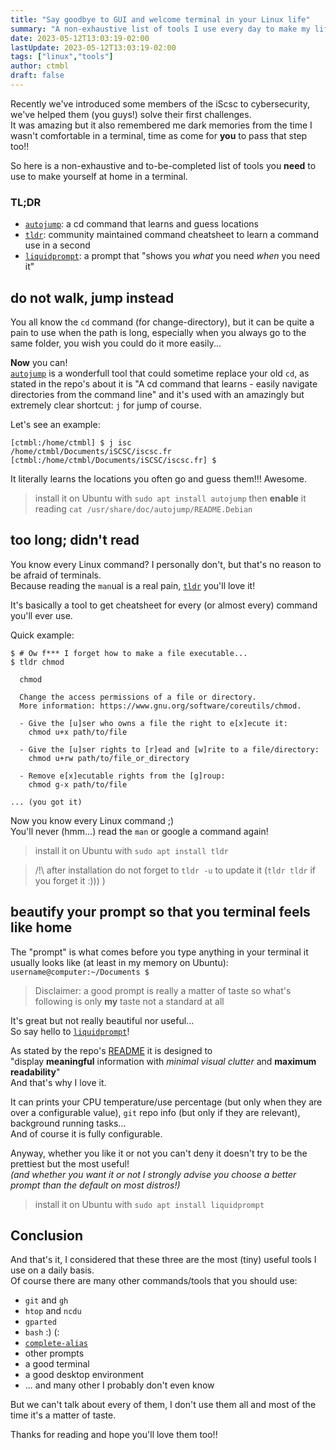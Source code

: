 ```yaml
---
title: "Say goodbye to GUI and welcome terminal in your Linux life"
summary: "A non-exhaustive list of tools I use every day to make my life easier"
date: 2023-05-12T13:03:19-02:00
lastUpdate: 2023-05-12T13:03:19-02:00
tags: ["linux","tools"]
author: ctmbl
draft: false
---
```


Recently we've introduced some members of the iScsc to cybersecurity, we've helped them (you guys!) solve their first challenges.   
It was amazing but it also remembered me dark memories from the time I wasn't comfortable in a terminal, time as come for **you** to pass that step too!!

So here is a non-exhaustive and to-be-completed list of tools you **need** to use to make yourself at home in a terminal.

### TL;DR
 - [`autojump`](https://github.com/wting/autojump): a cd command that learns and guess locations
 - [`tldr`](https://github.com/tldr-pages/tldr#what-is-tldr-pages): community maintained command cheatsheet to learn a command use in a second
 - [`liquidprompt`](https://github.com/nojhan/liquidprompt#examples): a prompt that "shows you *what* you need *when* you need it"

## do not walk, jump instead
You all know the `cd` command (for change-directory), but it can be quite a pain to use when the path is long, especially when you always go to the same folder, you wish you could do it more easily...

**Now** you can!  
[`autojump`](https://github.com/wting/autojump) is a wonderfull tool that could sometime replace your old `cd`, as stated in the repo's about it is "A cd command that learns - easily navigate directories from the command line" and it's used with an amazingly but extremely clear shortcut: `j` for jump of course.

Let's see an example:
```
[ctmbl:/home/ctmbl] $ j isc
/home/ctmbl/Documents/iSCSC/iscsc.fr
[ctmbl:/home/ctmbl/Documents/iSCSC/iscsc.fr] $
```
It literally learns the locations you often go and guess them!!! Awesome.

> install it on Ubuntu with `sudo apt install autojump` then **enable** it reading `cat /usr/share/doc/autojump/README.Debian`

## too long; didn't read
You know every Linux command? I personally don't, but that's no reason to be afraid of terminals.  
Because reading the `man`ual is a real pain, [`tldr`](https://github.com/tldr-pages/tldr#what-is-tldr-pages) you'll love it!

It's basically a tool  to get cheatsheet for every (or almost every) command you'll ever use.

Quick example:
```
$ # Ow f*** I forget how to make a file executable...
$ tldr chmod

  chmod

  Change the access permissions of a file or directory.
  More information: https://www.gnu.org/software/coreutils/chmod.

  - Give the [u]ser who owns a file the right to e[x]ecute it:
    chmod u+x path/to/file

  - Give the [u]ser rights to [r]ead and [w]rite to a file/directory:
    chmod u+rw path/to/file_or_directory

  - Remove e[x]ecutable rights from the [g]roup:
    chmod g-x path/to/file

... (you got it)
```
Now you know every Linux command ;)  
You'll never (hmm...) read the `man` or google a command again!

> install it on Ubuntu with `sudo apt install tldr`

> /!\ after installation do not forget to `tldr -u` to update it (`tldr tldr` if you forget it :))) )

## beautify your prompt so that you terminal feels like home

The "prompt" is what comes before you type anything in your terminal it usually looks like (at least in my memory on Ubuntu):  
`username@computer:~/Documents $` 

> Disclaimer: a good prompt is really a matter of taste so what's following is only **my** taste not a standard at all

It's great but not really beautiful nor useful...  
So say hello to [`liquidprompt`](https://github.com/nojhan/liquidprompt#examples)!

As stated by the repo's [README](https://github.com/nojhan/liquidprompt#why-liquidprompt) it is designed to  
"display **meaningful** information with *minimal visual clutter* and **maximum readability**"  
And that's why I love it.

It can prints your CPU temperature/use percentage (but only when they are over a configurable value), `git` repo info (but only if they are relevant), background running tasks...  
And of course it is fully configurable.

Anyway, whether you like it or not you can't deny it doesn't try to be the prettiest but the most useful!  
*(and whether you want it or not I strongly advise you choose a better prompt than the default on most distros!)*

> install it on Ubuntu with `sudo apt install liquidprompt`


## Conclusion
And that's it, I considered that these three are the most (tiny) useful tools I use on a daily basis.  
Of course there are many other commands/tools that you should use:
 - `git` and `gh`
 - `htop` and `ncdu`
 - `gparted`
 - `bash` :) (:
 - [`complete-alias`](https://github.com/cykerway/complete-alias)
 - other prompts
 - a good terminal
 - a good desktop environment
 - ... and many other I probably don't even know

But we can't talk about every of them, I don't use them all and most of the time it's a matter of taste.

Thanks for reading and hope you'll love them too!!
